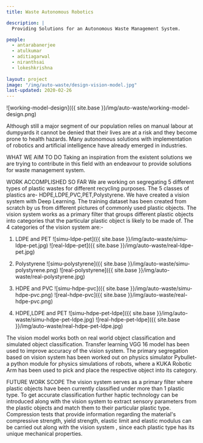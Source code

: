 ```yaml
---
title: Waste Autonomous Robotics

description: |
  Providing Solutions for an Autonomous Waste Management System.

people:
  - antarabanerjee
  - atulkumar
  - aditiagarwal
  - niranthsai
  - lokeshkrishna
  
layout: project
image: "/img/auto-waste/design-vision-model.jpg"
last-updated: 2020-02-26
---
```


![working-model-design]({{ site.base }}/img/auto-waste/working-model-design.png)

Although still a major segment of our population relies on manual labour at dumpyards it cannot be denied that their lives are at a risk and they become prone to health hazards. Many autonomous solutions with implementation of robotics and artificial intelligence have already emerged in industries.

WHAT WE AIM TO DO
Taking an inspiration from the existent solutions we are trying to contribute in this field with an endeavour to provide solutions for waste management system.

WORK ACCOMPLISHED SO FAR
We are working on segregating 5 different types of plastic wastes for different recycling purposes. The 5 classes of plastics are- HDPE,LDPE,PVC,PET,Polystyrene.
We have created a vision system with Deep Learning. The training dataset has been created from scratch by us from different pictures of commonly used plastic objects.
The vision system works as a primary filter that groups different plastic objects into categories that the particular plastic object is likely to be made of. The
4 categories of the vision system are:-

1) LDPE and PET
![simu-ldpe-pet]({{ site.base }}/img/auto-waste/simu-ldpe-pet.jpg)
![real-ldpe-pet]({{ site.base }}/img/auto-waste/real-ldpe-pet.jpg)

2) Polystyrene
![simu-polystyrene]({{ site.base }}/img/auto-waste/simu-polystyrene.png)
![real-polystyrene]({{ site.base }}/img/auto-waste/real-polystyrene.jpg)

3) HDPE and PVC
![simu-hdpe-pvc]({{ site.base }}/img/auto-waste/simu-hdpe-pvc.png)
![real-hdpe-pvc]({{ site.base }}/img/auto-waste/real-hdpe-pvc.png)

4) HDPE,LDPE and PET
![simu-hdpe-pet-ldpe]({{ site.base }}/img/auto-waste/simu-hdpe-pet-ldpe.jpg)
![real-hdpe-pet-ldpe]({{ site.base }}/img/auto-waste/real-hdpe-pet-ldpe.jpg)

The vision model works both on real world object classification and simulated object classification. Transfer learning VGG 16 model has been used to improve accuracy of the vision system. The primary segregation based on vision system has been worked out on physics simulator Pybullet- a python module for physics simulations of robots, where a KUKA Robotic Arm has been used to pick and place the respective object into its category.

FUTURE WORK SCOPE
The vision system serves as a primary filter where plastic objects have been currently classified under more than 1 plastic type. To get accurate classification further haptic technology can be introduced along with the vision system to extract sensory parameters from the plastic objects and match them to their particular plastic type.
Compression tests that provide information regarding the material's compressive strength, yield strength, elastic limit and elastic modulus can be carried out along with the vision system , since each plastic type has its unique mechanical properties.

